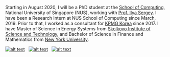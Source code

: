 

Starting in August 2020, I will be a PhD student at the [School of Computing](https://www.comp.nus.edu.sg/), National University of Singapore (NUS), working with [Prof. Ilya Sergey](https://ilyasergey.net/). I have been a Research Intern at NUS School of Computing since March, 2019. Prior to that, I worked as a consultant for [KPMG Korea](https://home.kpmg/kr/en/home/about/overview.html) since 2017. I have Master of Science in Energy Systems from [Skolkovo Institute of Science and Technology](https://www.skoltech.ru/en/), and Bachelor of Science in Finance and Mathematics from [New York University](https://www.nyu.edu/).


[![alt text][1.1]][1] &nbsp; [![alt text][1.2]][2] &nbsp; [![alt text][1.3]][3]

<br />

[1.1]: https://img.icons8.com/material-outlined/30/000000/send.png

[1.2]: https://img.icons8.com/ios-glyphs/30/000000/twitter.png
[1.3]: https://img.icons8.com/ios-filled/30/000000/github.png

[1]: mailto:yunjeong.lee@acm.org
[2]: http://www.twitter.com/lyunjeong
[3]: https://github.com/yunjeong-lee
